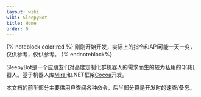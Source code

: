```yaml
---
layout: wiki
wiki: SleepyBot
title: Home
order: 0
---
```


{% noteblock color:red %}
刚刚开始开发，实际上的指令和API可能一天一变，仅供参考，仅供参考。
{% endnoteblock%}

SleepyBot是一个应朋友们对高度定制化群机器人的需求而生的较为私用的QQ机器人。基于机器人库[Mirai](https://github.com/mamoe/mirai)和.NET框架[Cocoa](https://github.com/Miyakowww/CocoaFramework2)开发。

本文档的前半部分主要供用户查阅各种命令，后半部分算是开发时的速查/备忘。
